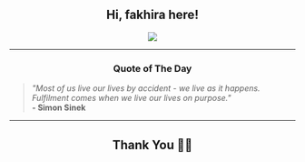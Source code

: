 <h2 align="center"> Hi, fakhira here!</h2>

<p align="center">
<a href="https://github.com/fakhiralkda" alt="github streak"><img src="https://dvst-streak.herokuapp.com/?user=fakhiralkda&theme=tokyonight&fire=DD472C"></a>
</p>

<hr>
<h3 align="center">Quote of The Day</h3>
<p align="center">
<blockquote>
<i>"Most of us live our lives by accident - we live as it happens. Fulfilment comes when we live our lives on purpose."</i>
<br>
<b>- Simon Sinek</b>
</blockquote>
</p>


<hr>
<h2 align="center">Thank You 🙏🏼</h2>
